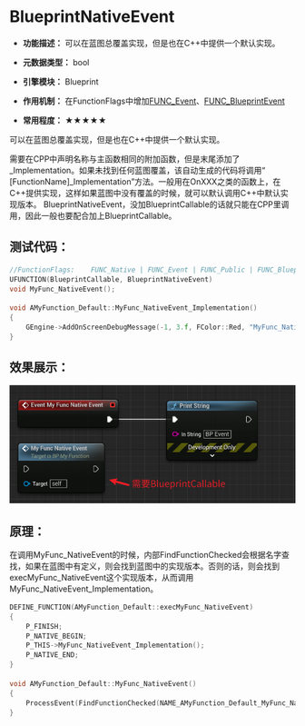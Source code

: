 # BlueprintNativeEvent

- **功能描述：** 可以在蓝图总覆盖实现，但是也在C++中提供一个默认实现。

- **元数据类型：** bool
- **引擎模块：** Blueprint
- **作用机制：** 在FunctionFlags中增加[FUNC_Event](../../../../Flags/EFunctionFlags/FUNC_Event.md)、[FUNC_BlueprintEvent](../../../../Flags/EFunctionFlags/FUNC_BlueprintEvent.md)
- **常用程度：** ★★★★★

可以在蓝图总覆盖实现，但是也在C++中提供一个默认实现。

需要在CPP中声明名称与主函数相同的附加函数，但是末尾添加了_Implementation。如果未找到任何蓝图覆盖，该自动生成的代码将调用“ [FunctionName]_Implementation”方法。一般用在OnXXX之类的函数上，在C++提供实现，这样如果蓝图中没有覆盖的时候，就可以默认调用C++中默认实现版本。
BlueprintNativeEvent，没加BlueprintCallable的话就只能在CPP里调用，因此一般也要配合加上BlueprintCallable。

## 测试代码：

```cpp
//FunctionFlags:	FUNC_Native | FUNC_Event | FUNC_Public | FUNC_BlueprintCallable | FUNC_BlueprintEvent
UFUNCTION(BlueprintCallable, BlueprintNativeEvent)
void MyFunc_NativeEvent();

void AMyFunction_Default::MyFunc_NativeEvent_Implementation()
{
	GEngine->AddOnScreenDebugMessage(-1, 3.f, FColor::Red, "MyFunc_NativeEvent_Implementation");
}
```

## 效果展示：

![Untitled](Untitled.png)

## 原理：

在调用MyFunc_NativeEvent的时候，内部FindFunctionChecked会根据名字查找，如果在蓝图中有定义，则会找到蓝图中的实现版本。否则的话，则会找到execMyFunc_NativeEvent这个实现版本，从而调用MyFunc_NativeEvent_Implementation。

```cpp
DEFINE_FUNCTION(AMyFunction_Default::execMyFunc_NativeEvent)
{
	P_FINISH;
	P_NATIVE_BEGIN;
	P_THIS->MyFunc_NativeEvent_Implementation();
	P_NATIVE_END;
}

void AMyFunction_Default::MyFunc_NativeEvent()
{
	ProcessEvent(FindFunctionChecked(NAME_AMyFunction_Default_MyFunc_NativeEvent),NULL);
}
```